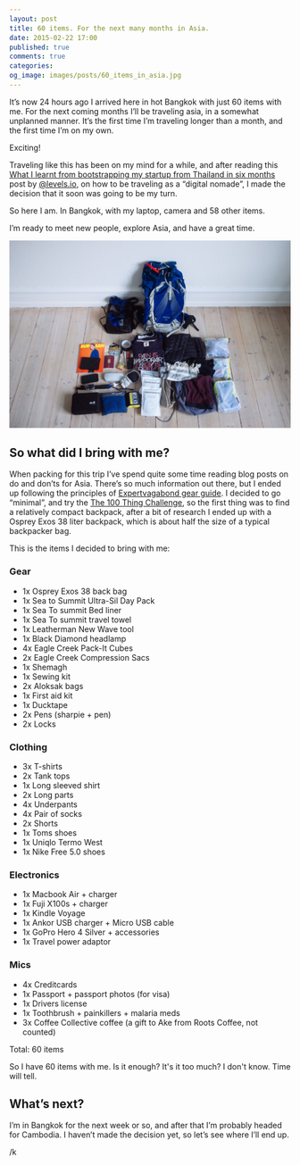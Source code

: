 ```yaml
---
layout: post
title: 60 items. For the next many months in Asia.
date: 2015-02-22 17:00
published: true
comments: true
categories:
og_image: images/posts/60_items_in_asia.jpg
---
```

 
It’s now 24 hours ago I arrived here in hot Bangkok with just 60 items with me. For the next coming months I’ll be traveling asia, in a somewhat unplanned manner. It’s the first time I’m traveling longer than a month, and the first time I’m on my own. 

Exciting!

Traveling like this has been on my mind for a while, and after reading this [What I learnt from bootstrapping my startup from Thailand in six months](https://levels.io/bootstrapping-startup-thailand/) post by [@levels.io](https://twitter.com/levelsio), on how to be traveling as a “digital nomade”, I made the decision that it soon was going to be my turn.

So here I am. In Bangkok, with my laptop, camera and 58 other items. 

I’m ready to meet new people, explore Asia, and have a great time.

<img src="/static/images/posts/60_items_in_asia.jpg" />

<!--more--> 

## So what did I bring with me?
When packing for this trip I’ve spend quite some time reading blog posts on do and don’ts for Asia. There’s so much information out there, but I ended up following the principles of [Expertvagabond gear guide](expertvagabond.com/travel-gear-guide/). I decided to go “minimal”, and try the [The 100 Thing Challenge](https://levels.io/the-100-thing-challenge/), so the first thing was to find a relatively compact backpack, after a bit of research I ended up with a Osprey Exos 38 liter backpack, which is about half the size of a typical backpacker bag. 

This is the items I decided to bring with me:

### Gear
- 1x Osprey Exos 38 back bag
- 1x Sea to Summit Ultra-Sil Day Pack 
- 1x Sea To summit Bed liner
- 1x Sea To summit travel towel
- 1x Leatherman New Wave tool
- 1x Black Diamond headlamp
- 4x Eagle Creek Pack-It Cubes
- 2x Eagle Creek Compression Sacs
- 1x Shemagh
- 1x Sewing kit
- 2x Aloksak bags
- 1x First aid kit
- 1x Ducktape
- 2x Pens (sharpie + pen)
- 2x Locks

### Clothing
- 3x T-shirts
- 2x Tank tops
- 1x Long sleeved shirt
- 2x Long parts
- 4x Underpants
- 4x Pair of socks
- 2x Shorts
- 1x Toms shoes
- 1x Uniqlo Termo West
- 1x Nike Free 5.0 shoes

### Electronics
- 1x Macbook Air + charger
- 1x Fuji X100s + charger
- 1x Kindle Voyage
- 1x Ankor USB charger + Micro USB cable
- 1x GoPro Hero 4 Silver + accessories
- 1x Travel power adaptor

### Mics
- 4x Creditcards
- 1x Passport + passport photos (for visa)
- 1x Drivers license
- 1x Toothbrush + painkillers + malaria meds
- 3x Coffee Collective coffee (a gift to Ake from Roots Coffee, not counted) 

Total: 60 items 

So I have 60 items with me. Is it enough? It's it too much? I don't know. Time will tell.

## What’s next?
I’m in Bangkok for the next week or so, and after that I’m probably headed for Cambodia. I haven’t made the decision yet, so let’s see where I’ll end up.

/k